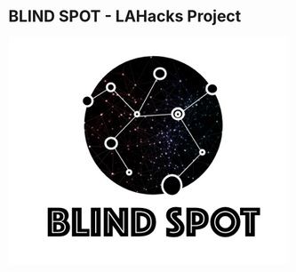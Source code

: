# BLIND SPOT - LAHacks Project
![LOGO of BLIND-SPOT](https://github.com/VishwajeetJK/LAHacks/blob/main/WhatsApp%20Image%202021-03-28%20at%206.34.13%20PM.jpeg)
